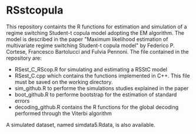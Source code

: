 # RSstcopula
This repository containts the R functions for estimation and simulation of a regime switching Student-t copula model adopting the EM algorithm.
The model is described in the paper "Maximum likelihood estimation of multivariate regime switching Student-t copula model" by Federico P. Cortese, Francesco Bartolucci and Fulvia Pennoni.
The file contained in the repository are:
- RSest_C_RScop.R for simulating and estimating a RSStC model
- RSest_C.cpp which contains the functions implemented in C++. This file must be saved on the working directory.
- sim_github.R to performe the simulations studies explained in the paper
- boot_github.R to performe bootstrap for the estimation of standard errors
- decoding_github.R contains the R functions for the global decoding performed through the Viterbi algorithm

A simulated dataset, named simdata5.Rdata, is also available.
